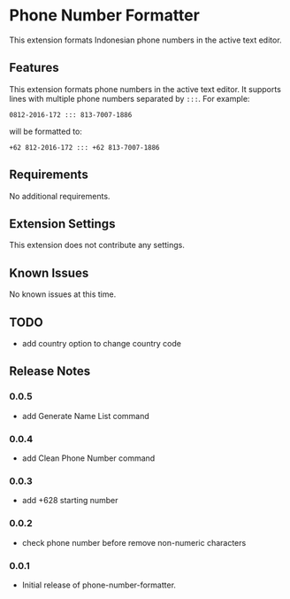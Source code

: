 # Phone Number Formatter

This extension formats Indonesian phone numbers in the active text editor.

## Features

This extension formats phone numbers in the active text editor. It supports lines with multiple phone numbers separated by `:::`.
For example:

```
0812-2016-172 ::: 813-7007-1886
```

will be formatted to:

```
+62 812-2016-172 ::: +62 813-7007-1886
```

## Requirements

No additional requirements.

## Extension Settings

This extension does not contribute any settings.

## Known Issues

No known issues at this time.

## TODO

- add country option to change country code

## Release Notes
### 0.0.5
- add Generate Name List command

### 0.0.4
- add Clean Phone Number command

### 0.0.3
- add +628 starting number

### 0.0.2
- check phone number before remove non-numeric characters

### 0.0.1
- Initial release of phone-number-formatter.
